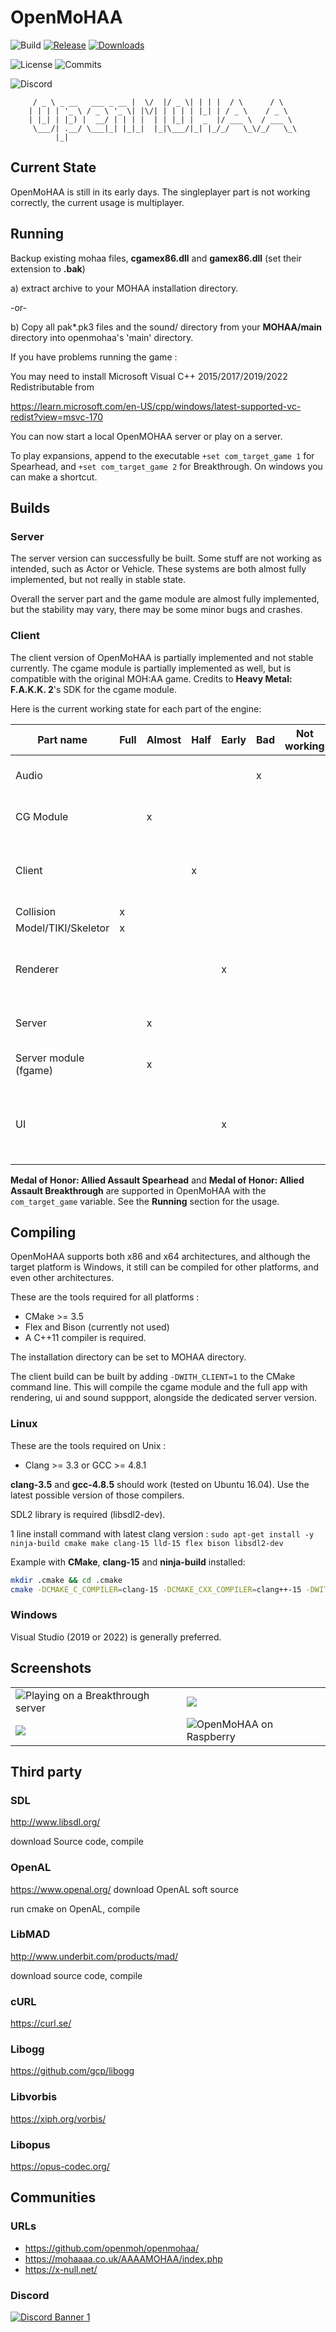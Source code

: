 # OpenMoHAA

![Build](https://github.com/openmoh/openmohaa/actions/workflows/build-cmake.yml/badge.svg?branch=main) [![Release](https://img.shields.io/github/v/release/openmoh/openmohaa)](https://github.com/openmoh/openmohaa/releases) [![Downloads](https://img.shields.io/github/downloads/openmoh/openmohaa/total)](https://github.com/openmoh/openmohaa/releases)

![License](https://img.shields.io/github/license/openmoh/openmohaa) ![Commits](https://img.shields.io/github/commit-activity/t/openmoh/openmohaa)

![Discord](https://img.shields.io/discord/596049712579215361?logo=discord&logoColor=white&color=5865F2)


```
     / _ \ _ __   ___ _ __ |  \/  |/ _ \| | | |  / \      / \
    | | | | '_ \ / _ \ '_ \| |\/| | | | | |_| | / _ \    / _ \
    | |_| | |_) |  __/ | | | |  | | |_| |  _  |/ ___ \  / ___ \
     \___/| .__/ \___|_| |_|_|  |_|\___/|_| |_/_/   \_\/_/   \_\
          |_|
```

## Current State

OpenMoHAA is still in its early days. The singleplayer part is not working correctly, the current usage is multiplayer.

## Running

Backup existing mohaa files, **cgamex86.dll** and **gamex86.dll** (set their extension to **.bak**)

a) extract archive to your MOHAA installation directory.

-or-

b) Copy all pak*.pk3 files and the sound/ directory from your **MOHAA/main** directory into openmohaa's 'main' directory.

If you have problems running the game :

You may need to install Microsoft Visual C++ 2015/2017/2019/2022 Redistributable from

https://learn.microsoft.com/en-US/cpp/windows/latest-supported-vc-redist?view=msvc-170

You can now start a local OpenMOHAA server or play on a server.

To play expansions, append to the executable `+set com_target_game 1` for Spearhead, and `+set com_target_game 2` for Breakthrough. On windows you can make a shortcut.

## Builds

### Server

The server version can successfully be built.
Some stuff are not working as intended, such as Actor or Vehicle. These systems are both almost fully implemented, but not really in stable state.

Overall the server part and the game module are almost fully implemented, but the stability may vary, there may be some minor bugs and crashes.

### Client

The client version of OpenMoHAA is partially implemented and not stable currently. The cgame module is partially implemented as well, but is compatible with the original MOH:AA game. Credits to **Heavy Metal: F.A.K.K. 2**'s SDK for the cgame module.

Here is the current working state for each part of the engine:

| Part name               | Full | Almost | Half | Early | Bad | Not working | Comment                                                           |
|-------------------------|------|--------|------|-------|-----|-------------|-------------------------------------------------------------------|
| Audio                   |      |        |      |       | x   |             | Very basic implementation from Quake III                          |
| CG Module               |      | x      |      |       |     |             | Missing FX, Marks and decals                                      |
| Client                  |      |        | x    |       |     |             | Missing GameSpy, server list, binds, map picker, ...              |
| Collision               | x    |        |      |       |     |             |                                                                   |
| Model/TIKI/Skeletor     | x    |        |      |       |     |             |                                                                   |
| Renderer                |      |        |      | x     |     |             | Missing ghost, marks, sphere lights, sky portal, sun flare, swipe |
| Server                  |      | x      |      |       |     |             | Probably a few bugs remaining                                     |
| Server module (fgame)   |      | x      |      |       |     |             | Actor, vehicle, and few gameplay bugs                             |
| UI                      |      |        |      | x     |     |             | Has core features only (menu, widgets, console, hud, urc loading) |

**Medal of Honor: Allied Assault Spearhead** and **Medal of Honor: Allied Assault Breakthrough** are supported in OpenMoHAA with the `com_target_game` variable. See the **Running** section for the usage.

## Compiling

OpenMoHAA supports both x86 and x64 architectures, and although the target platform is Windows, it still can be compiled for other platforms, and even other architectures.

These are the tools required for all platforms :
- CMake >= 3.5
- Flex and Bison (currently not used)
- A C++11 compiler is required.

The installation directory can be set to MOHAA directory.

The client build can be built by adding `-DWITH_CLIENT=1` to the CMake command line. This will compile the cgame module and the full app with rendering, ui and sound suppport, alongside the dedicated server version.

### Linux

These are the tools required on Unix :
- Clang >= 3.3 or GCC >= 4.8.1

**clang-3.5** and **gcc-4.8.5** should work (tested on Ubuntu 16.04). Use the latest possible version of those compilers.

SDL2 library is required (libsdl2-dev).

1 line install command with latest clang version : `sudo apt-get install -y ninja-build cmake make clang-15 lld-15 flex bison libsdl2-dev`

Example with **CMake**, **clang-15** and **ninja-build** installed:
```sh
mkdir .cmake && cd .cmake
cmake -DCMAKE_C_COMPILER=clang-15 -DCMAKE_CXX_COMPILER=clang++-15 -DWITH_CLIENT=1 -G Ninja
```

### Windows

Visual Studio (2019 or 2022) is generally preferred.

## Screenshots

|                                                                               |                                                                 |
|-------------------------------------------------------------------------------|-----------------------------------------------------------------|
| ![](docs/images/opmtt-x86_64_0.56.0_1.png "Playing on a Breakthrough server") | ![](docs/images/opmtt-x86_64_0.56.0_2.png)                      |
| ![](docs/images/opmtt-x86_64_0.56.0_3.png)                                    | ![](docs/images/opm-arm_53_tt_1.png "OpenMoHAA on Raspberry")   |


## Third party

### SDL

http://www.libsdl.org/

download Source code, compile

### OpenAL

https://www.openal.org/ download OpenAL soft source

run cmake on OpenAL, compile

### LibMAD

http://www.underbit.com/products/mad/

download source code, compile

### cURL

https://curl.se/

### Libogg

https://github.com/gcp/libogg

### Libvorbis

https://xiph.org/vorbis/

### Libopus

https://opus-codec.org/

## Communities

### URLs

- https://github.com/openmoh/openmohaa/
- https://mohaaaa.co.uk/AAAAMOHAA/index.php
- https://x-null.net/

### Discord

[![Discord Banner 1](https://discordapp.com/api/guilds/596049712579215361/widget.png?style=banner2)](https://discord.gg/NYtH58R)
